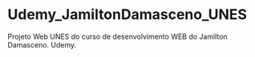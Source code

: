 # Udemy_JamiltonDamasceno_UNES
 Projeto Web UNES do curso de desenvolvimento WEB do Jamilton Damasceno. Udemy.
